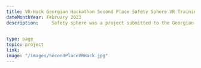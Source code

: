 ```yaml
---
title: VR-Hack Georgian Hackathon Second Place Safety Sphere VR Training 
dateMonthYear: February 2023
description:     Safety sphere was a project submitted to the Georgian      VR-Hack Hackathon that me and my group participated in, in February. The theme we ahd picked was workplace training with VR and how we can intergrade them. This project was my first true test of persistance, determination and will in a coding aspect. This is because I had to learn VR programming and design and make a presentation within 20 hours with my group and present to 2 groups of judges. On the technical side we developed 3 modular environments for ladder safety, chainsaw safety and WHMIS all of which where interactable with a goal and fully scripted.All in all this was an amazing experience that enjoyed.  
    

type: page
topic: project
link: 
image: "/images/SecondPlaceVRHack.jpg"
---
```

####
<!-- [Github](https://github.com/cronix1000/phpCMS). -->

